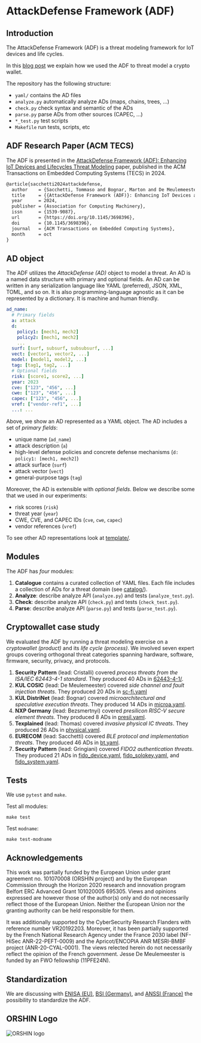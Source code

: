 # AttackDefense Framework (ADF)

## Introduction

The AttackDefense Framework (ADF) is a threat modeling framework for IoT
devices and life cycles.

In this [blog post](blogpost.md) we explain how we used the ADF to threat model a crypto
wallet.

The repository has the following structure:

* `yaml/` contains the AD files
* `analyze.py` automatically analyze ADs (maps, chains, trees, ...)
* `check.py` check syntax and semantic of the ADs
* `parse.py` parse ADs from other sources (CAPEC, ...)
* `*_test.py` test scripts
* `Makefile` run tests, scripts, etc


## ADF Research Paper (ACM TECS)

The ADF is presented in the [AttackDefense Framework (ADF): Enhancing IoT Devices
and Lifecycles Threat Modeling](https://dl.acm.org/doi/abs/10.1145/3698396)
paper, published in the ACM Transactions on Embedded Computing Systems (TECS) in 2024.

```tex
@article{sacchetti2024attackdefense,
  author    = {Sacchetti, Tommaso and Bognar, Marton and De Meulemeester, Jesse and Gierlichs, Benedikt and Piessens, Frank and Bezsmertnyi, Volodymyr and Molteni, Maria Chiara and Cristalli, Stefano and Gringiani, Arianna and Thomas, Olivier and Antonioli, Daniele},
  title     = {{AttackDefense Framework (ADF)}: Enhancing IoT Devices and Lifecycles Threat Modeling},
  year      = 2024,
  publisher = {Association for Computing Machinery},
  issn      = {1539-9087},
  url       = {https://doi.org/10.1145/3698396},
  doi       = {10.1145/3698396},
  journal   = {ACM Transactions on Embedded Computing Systems},
  month     = oct
}
```

## AD object

The ADF utilizes the *AttackDefense (AD)* object to model a threat.
An AD is a named data structure with primary and optional fields. An AD can be
written in any serialization language like YAML
(preferred), JSON, XML, TOML, and so on. It is also programming-language
agnostic as it can be represented by a dictionary. It is machine and human
friendly.


```yaml
ad_name:
  # Primary fields
  a: attack
  d:
    policy1: [mech1, mech2]
    policy2: [mech1, mech2]
    ...
  surf: [surf, subsurf, subsubsurf, ...]
  vect: [vector1, vector2, ...]
  model: [model1, model2, ...]
  tag: [tag1, tag2, ...]
  # Optional fields
  risk: [score1, score2, ...]
  year: 2023
  cve: ["123", "456", ...]
  cwe: ["123", "456", ...]
  capec: ["123", "456", ...]
  vref: ["vendor-ref1", ...]
  ...: ...
```

Above, we show an AD represented as a YAML object. The AD includes a set of
*primary fields*:
* unique name (`ad_name`)
* attack description (`a`)
* high-level defense policies and concrete defense mechanisms (`d: policy1: [mech1, mech2]`)
* attack surface (`surf`)
* attack vector (`vect`)
* general-purpose tags (`tag`)

Moreover, the AD is extensible with *optional fields*. Below we describe some
that we used in our experiments:
* risk scores (`risk`)
* threat year (`year`)
* CWE, CVE, and CAPEC IDs (`cve`, `cwe`, `capec`)
* vendor references (`vref`)

To see other AD representations look at [template/](template).


## Modules

The ADF has *four* modules:

1. **Catalogue** contains a curated collection of YAML files. Each file
   includes a collection of ADs for a threat domain (see [catalog/](catalog)).
2. **Analyze**: describe analyze API (`analyze.py`) and tests (`analyze_test.py`).
3. **Check**: describe analyze API (`check.py`) and tests (`check_test.py`).
4. **Parse**: describe analyze API (`parse.py`) and tests (`parse_test.py`).

## Cryptowallet case study

We evaluated the ADF by running a threat modeling exercise on a
*cryptowallet (product)*
and its *life cycle (process)*.
We involved seven expert groups covering orthogonal threat categories spanning
hardware, software, firmware, security, privacy, and protocols.

1. **Security Pattern** (lead: Cristalli) covered *process threats from
   the ISA/IEC 62443-4-1 standard*.
   They produced 40 ADs in [62443-4-1/](yaml/62443-4-1).
2. **KUL COSIC** (lead: De Meulemeester) covered *side channel and
   fault injection threats*.
   They produced 20 ADs in [sc-fi.yaml](yaml/sc-fi.yaml)
3. **KUL DistriNet** (lead: Bognar) covered *microarchitectural and speculative execution threats*.
   They produced 14 ADs in [microa.yaml](yaml/microa.yaml).
4. **NXP Germany** (lead: Bezsmertnyi) covered *presilicon RISC-V secure element threats*.
   They produced 8 ADs in [presil.yaml](yaml/presil.yaml).
5. **Texplained** (lead: Thomas) covered *invasive physical IC threats*.
   They produced 26 ADs in [physical.yaml](yaml/physical.yaml).
6. **EURECOM** (lead: Sacchetti) covered *BLE protocol and implementation threats*.
   They produced 46 ADs in [bt.yaml](yaml/bt.yaml).
7. **Security Pattern** (lead: Gringiani) covered *FIDO2 authentication threats*.
   They produced 21 ADs in [fido_device.yaml](yaml/fido_device.yaml),
   [fido_solokey.yaml](yaml/fido_solokey.yaml), and
   [fido_system.yaml](yaml/fido_system.yaml).


## Tests

We use `pytest` and `make`.

Test all modules:

```make
make test
```

Test `modname`:

```make
make test-modname
```

## Acknowledgements

This work was partially funded by the European Union under grant agreement no.
101070008 (ORSHIN project) and by the European Commission through the Horizon
2020 research and innovation program Belfort ERC Advanced Grant 101020005
695305. Views and opinions expressed are however those of the author(s)
only and do not necessarily reflect those of the European Union. Neither the
European Union nor the granting authority can be held responsible for them.

It was additionally supported by the CyberSecurity Research Flanders with
reference number VR20192203. Moreover, it has been partially supported
by the French National Research Agency under the France 2030 label
(NF-HiSec ANR-22-PEFT-0009) and the Apricot/ENCOPIA ANR MESRI-BMBF project
(ANR-20-CYAL-0001). The views relected herein do not necessarily reflect the
opinion of the French government. Jesse De Meulemeester is funded by an FWO
fellowship (11PFE24N).

## Standardization

We are discussing with
[ENISA (EU)](https://www.enisa.europa.eu/),
[BSI (Germany)](https://www.bsi.bund.de/EN/Home/home_node.html), and
[ANSSI (France)](https://cyber.gouv.fr/en) the possibility to standardize the
ADF.

## ORSHIN Logo

![ORSHIN logo](https://horizon-orshin.eu/wp-content/uploads/2022/10/ORSHIN-Logo-4C-webicon.png)

